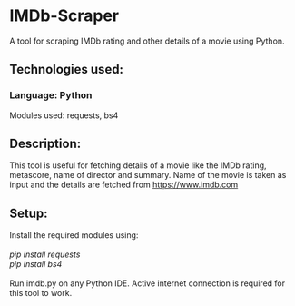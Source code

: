 # IMDb-Scraper
A tool for scraping IMDb rating and other details of a movie using Python.
## Technologies used:
### Language: Python
Modules used: requests, bs4
## Description:
This tool is useful for fetching details of a movie like the IMDb rating, metascore, name of director and summary. Name of the movie is taken as input and the details are fetched from https://www.imdb.com
## Setup:
Install the required modules using:\
\
*pip install requests*\
*pip install bs4*\
\
Run imdb.py on any Python IDE. Active internet connection is required for this tool to work.

